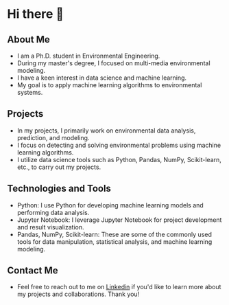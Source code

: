 # Hi there 👋

## About Me

- I am a Ph.D. student in Environmental Engineering.
- During my master's degree, I focused on multi-media environmental modeling.
- I have a keen interest in data science and machine learning.
- My goal is to apply machine learning algorithms to environmental systems.

## Projects

- In my projects, I primarily work on environmental data analysis, prediction, and modeling.
- I focus on detecting and solving environmental problems using machine learning algorithms.
- I utilize data science tools such as Python, Pandas, NumPy, Scikit-learn, etc., to carry out my projects.

## Technologies and Tools

- Python: I use Python for developing machine learning models and performing data analysis.
- Jupyter Notebook: I leverage Jupyter Notebook for project development and result visualization.
- Pandas, NumPy, Scikit-learn: These are some of the commonly used tools for data manipulation, statistical analysis, and machine learning modeling.

## Contact Me

- Feel free to reach out to me on [Linkedin](https://www.linkedin.com/in/suheylcavusoglu) if you'd like to learn more about my projects and collaborations. Thank you!

<!--
**suheylcavusoglu/suheylcavusoglu** is a ✨ _special_ ✨ repository because its `README.md` (this file) appears on your GitHub profile.

Here are some ideas to get you started:

- 🔭 I’m currently working on ...
- 🌱 I’m currently learning ...
- 👯 I’m looking to collaborate on ...
- 🤔 I’m looking for help with ...
- 💬 Ask me about ...
- 📫 How to reach me: ...
- 😄 Pronouns: ...
- ⚡ Fun fact: ...
-->
